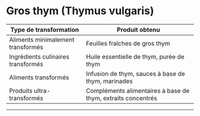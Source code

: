 # Gros thym (Thymus vulgaris)

| **Type de transformation**         | **Produit obtenu**                                           |
| ---------------------------------- | ------------------------------------------------------------ |
| Aliments minimalement transformés  | Feuilles fraîches de gros thym                               |
| Ingrédients culinaires transformés | Huile essentielle de thym, purée de thym                     |
| Aliments transformés               | Infusion de thym, sauces à base de thym, marinades           |
| Produits ultra-transformés         | Compléments alimentaires à base de thym, extraits concentrés |

---
